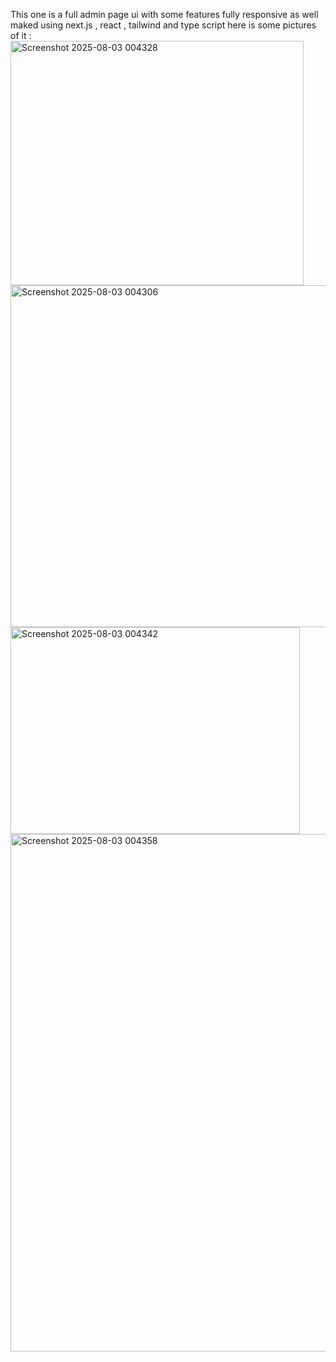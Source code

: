 This one is a full admin page ui with some features fully responsive as well maked using next.js , react , tailwind and type script
here is some pictures of it : <img width="469" height="391" alt="Screenshot 2025-08-03 004328" src="https://github.com/user-attachments/assets/10f2a0e7-7c69-46af-b6a3-cb44294bfcb3" />
<img width="767" height="547" alt="Screenshot 2025-08-03 004306" src="https://github.com/user-attachments/assets/245e99e6-2efa-4a24-b7ee-90347b125240" />
<img width="463" height="331" alt="Screenshot 2025-08-03 004342" src="https://github.com/user-attachments/assets/ead2d71d-03ed-4639-a7f4-9cbb10667633" />
<img width="574" height="828" alt="Screenshot 2025-08-03 004358" src="https://github.com/user-attachments/assets/6d33a052-f6d5-4f9c-93e5-502ae0021f73" />
